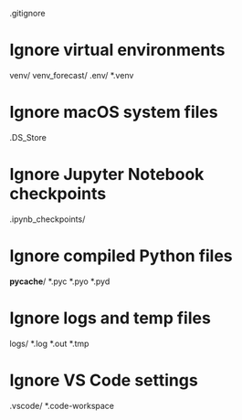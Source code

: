 .gitignore
# Ignore virtual environments
venv/
venv_forecast/
.env/
*.venv

# Ignore macOS system files
.DS_Store

# Ignore Jupyter Notebook checkpoints
.ipynb_checkpoints/

# Ignore compiled Python files
__pycache__/
*.pyc
*.pyo
*.pyd

# Ignore logs and temp files
logs/
*.log
*.out
*.tmp

# Ignore VS Code settings
.vscode/
*.code-workspace



